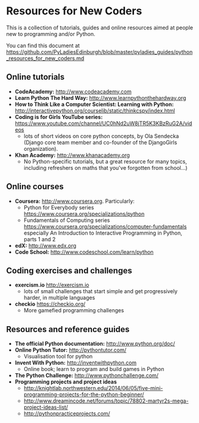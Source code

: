 # Resources for New Coders

This is a collection of tutorials, guides and online resources aimed at people new to programming and/or Python.

You can find this document at <https://github.com/PyLadiesEdinburgh/blob/master/pyladies_guides/python_resources_for_new_coders.md>


## Online tutorials

* **CodeAcademy:** <http://www.codeacademy.com>
* **Learn Python The Hard Way:** <http://www.learnpythonthehardway.org>
* **How to Think Like a Computer Scientist: Learning with Python:** <http://interactivepython.org/courselib/static/thinkcspy/index.html>
* **Coding is for Girls YouTube series:** https://www.youtube.com/channel/UC0hNd2uW8jTR5K3KBzRuG2A/videos
    * lots of short videos on core python concepts, by Ola Sendecka (Django core team member and co-founder of the DjangoGirls organization).
* **Khan Academy:** <http://www.khanacademy.org>
	* No Python-specific tutorials, but a great resource for many topics, including refreshers on maths that you've forgotten from school…)

## Online courses

* **Coursera:** <http://www.coursera.org>.  Particularly:
	* Python for Everybody series <https://www.coursera.org/specializations/python>
	* Fundamentals of Computing series <https://www.coursera.org/specializations/computer-fundamentals>
	especially An Introduction to Interactive Programming in Python, parts 1 and 2
* **edX:** <http://www.edx.org>
* **Code School:** <http://www.codeschool.com/learn/python>


## Coding exercises and challenges
* **exercism.io** <http://exercism.io>
    * lots of small challenges that start simple and get progressively harder, in multiple languages
* **checkio** <https://checkio.org/>
    * More gamefied programming challenges


## Resources and reference guides

* **The official Python documentation:** <http://www.python.org/doc/>
* **Online Python Tutor:** <http://pythontutor.com/>
	* Visualisation tool for python	 
* **Invent With Python:** <http://inventwithpython.com>
	* Online book; learn to program and build games in Python
* **The Python Challenge:** <http://www.pythonchallenge.com/>
* **Programming projects and project ideas**
	* <http://knightlab.northwestern.edu/2014/06/05/five-mini-programming-projects-for-the-python-beginner/>
	* <http://www.dreamincode.net/forums/topic/78802-martyr2s-mega-project-ideas-list/>
	* <http://pythonpracticeprojects.com/>
